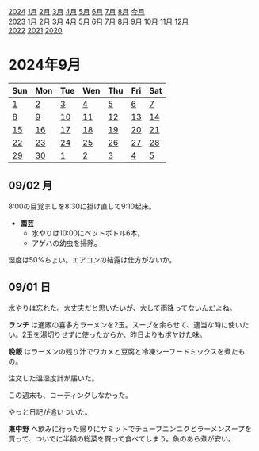 [2024](README.md#2024) [1月](2024-01.md) [2月](2024-02.md) [3月](2024-03.md) [4月](2024-04.md) [5月](2024-05.md) [6月](2024-06.md) [7月](2024-07.md) [8月](2024-08.md) [今月](2024-09.md)  
[2023](README.md#2023) [1月](2023-01.md) [2月](2023-02.md) [3月](2023-03.md) [4月](2023-04.md) [5月](2023-05.md) [6月](2023-06.md) [7月](2023-07.md) [8月](2023-08.md) [9月](2023-09.md) [10月](2023-10.md) [11月](2023-11.md) [12月](2023-12.md)  
[2022](README.md#2022) [2021](README.md#2021) [2020](README.md#2020)  

2024年9月
=========

|Sun|Mon|Tue|Wen|Thu|Fri|Sat|
|---|---|---|---|---|---|---|
|[1](#0901-日)|[2](#0902-月)|[3](#0903-火)|[4](#0904-水)|[5](#0905-木)|[6](#0906-金)|[7](#0907-土)|
|[8](#0908-日)|[9](#0909-月)|[10](#0910-火)|[11](#0911-水)|[12](#0912-木)|[13](#0913-金)|[14](#0914-土)|
|[15](#0915-日)|[16](#0916-月)|[17](#0917-火)|[18](#0918-水)|[19](#0919-木)|[20](#0920-金)|[21](#0921-土)|
|[22](#0922-日)|[23](#0923-月)|[24](#0924-火)|[25](#0925-水)|[26](#0926-木)|[27](#0927-金)|[28](#0928-土)|
|[29](#0929-日)|[30](#0930-月)|[1](2024-10.md#1001-火)|[2](2024-10.md#1002-水)|[3](2024-10.md#1003-木)|[4](2024-10.md#1004-金)|[5](2024-10.md#1005-土)|

09/02 月
--------

8:00の目覚ましを8:30に掛け直して9:10起床。

- __園芸__
  - 水やりは10:00にペットボトル6本。
  - アゲハの幼虫を掃除。

湿度は50%ちょい。エアコンの結露は仕方がないか。

09/01 日
--------

水やりは忘れた。大丈夫だと思いたいが、大して雨降ってないんだよね。

__ランチ__ は通販の喜多方ラーメンを2玉。スープを余らせて、適当な時に使いたい。2玉を湯切りせずに使ったからか、昨日よりもボヤけた味。

__晩飯__ はラーメンの残り汁でワカメと豆腐と冷凍シーフードミックスを煮たもの。

注文した温湿度計が届いた。

この週末も、コーディングしなかった。

やっと日記が追いついた。

__東中野__ へ飲みに行った帰りにサミットでチューブニンニクとラーメンスープを買って、ついでに半額の総菜を買って食べてしまう。魚のあら煮が安い。
